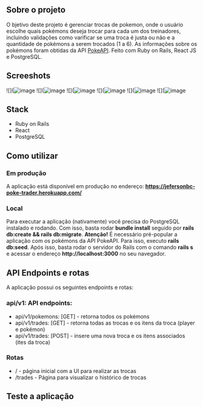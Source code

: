 ## Sobre o projeto
O bjetivo deste projeto é gerenciar trocas de pokemon, onde o usuário escolhe quais pokémons deseja trocar para cada um dos treinadores, incluindo validações como varificar se uma troca é justa ou não e a quantidade de pokémons a serem trocados (1 a 6). As informações sobre os pokémons foram obtidas da API [PokeAPI](https://pokeapi.co/docs/v2). Feito com Ruby on Rails, React JS e PostgreSQL.

## Screeshots
![](![image](https://poke-trader.s3.sa-east-1.amazonaws.com/screeshots/poke-trader1.png)
![](![image](https://poke-trader.s3.sa-east-1.amazonaws.com/screeshots/poke-trader1a.png)
![](![image](https://poke-trader.s3.sa-east-1.amazonaws.com/screeshots/poke-trader1b.png)
![](![image](https://poke-trader.s3.sa-east-1.amazonaws.com/screeshots/poke-trader2.png)
![](![image](https://poke-trader.s3.sa-east-1.amazonaws.com/screeshots/poke-trader2a.png)
![](![image](https://poke-trader.s3.sa-east-1.amazonaws.com/screeshots/poke-trader3.png)

## Stack
- Ruby on Rails
- React
- PostgreSQL

## Como utilizar

### Em produção
A aplicação está disponível em produção no endereço: **https://jefersonbc-poke-trader.herokuapp.com/**

### Local
Para executar a aplicação (nativamente) você precisa do PostgreSQL instalado e rodando. Com isso, basta rodar **bundle install** seguido por **rails db:create && rails db:migrate**. **Atenção!** É necessário pré-popular a aplicação com os pokémons da API PokeAPI. Para isso, executo **rails db:seed**. Após isso, basta rodar o servidor do Rails com o comando **rails s** e acessar o endereço **http://localhost:3000** no seu navegador.

## API Endpoints e rotas
A aplicação possui os seguintes endpoints e rotas:

### api/v1: API endpoints:

- api/v1/pokemons: [GET] - retorna todos os pokémons
- api/v1/trades: [GET] - retorna todas as trocas e os itens da troca (player e pokémon)
- api/v1/trades: [POST] - insere uma nova troca e os itens associados (ites da troca)

### Rotas
- / - página inicial com a UI para realizar as trocas
- /trades - Página para visualizar o histórico de trocas

## Teste a aplicação

